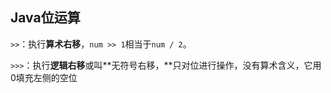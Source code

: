 ## Java位运算

`>>`：执行**算术右移**，`num >> 1`相当于`num / 2`。

`>>>`：执行**逻辑右移**或叫**无符号右移，**只对位进行操作，没有算术含义，它用0填充左侧的空位